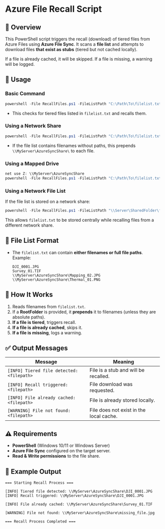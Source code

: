 
# Azure File Recall Script

## 📌 Overview
This PowerShell script triggers the recall (download) of tiered files from Azure Files using **Azure File Sync**. It scans a **file list** and attempts to download files **that exist as stubs** (tiered but not cached locally). 

If a file is already cached, it will be skipped. If a file is missing, a warning will be logged.

## 🚀 Usage

### **Basic Command**
```powershell
powershell -File RecallFiles.ps1 -FileListPath "C:\Path\To\filelist.txt"
```
- This checks for tiered files listed in `filelist.txt` and recalls them.

### **Using a Network Share**
```powershell
powershell -File RecallFiles.ps1 -FileListPath "C:\Path\To\filelist.txt" -RootFolder "\\MyServer\AzureSyncShare"
```
- If the file list contains filenames without paths, this prepends `\\MyServer\AzureSyncShare\` to each file.

### **Using a Mapped Drive**
```powershell
net use Z: \\MyServer\AzureSyncShare
powershell -File RecallFiles.ps1 -FileListPath "C:\Path\To\filelist.txt" -RootFolder "Z:\"
```

### **Using a Network File List**
If the file list is stored on a network share:
```powershell
powershell -File RecallFiles.ps1 -FileListPath "\\Server\SharedFolder\filelist.txt" -RootFolder "\\MyServer\AzureSyncShare"
```
This allows `filelist.txt` to be stored centrally while recalling files from a different network share.

## 📄 File List Format
- The `filelist.txt` can contain **either filenames or full file paths**. Example:
  ```
  DJI_0001.JPG
  Survey_01.TIF
  \\MyServer\AzureSyncShare\Mapping_02.JPG
  \\MyServer\AzureSyncShare\Thermal_01.PNG
  ```

## 🔹 How It Works
1. Reads filenames from `filelist.txt`.
2. If a **RootFolder** is provided, it **prepends** it to filenames (unless they are absolute paths).
3. **If a file is tiered**, triggers recall.
4. **If a file is already cached**, skips it.
5. **If a file is missing**, logs a warning.

## ✅ Output Messages
| Message | Meaning |
|---------|---------|
| `[INFO] Tiered file detected: <filepath>` | File is a stub and will be recalled. |
| `[INFO] Recall triggered: <filepath>` | File download was requested. |
| `[INFO] File already cached: <filepath>` | File is already stored locally. |
| `[WARNING] File not found: <filepath>` | File does not exist in the local cache. |

## ⚠️ Requirements
- **PowerShell** (Windows 10/11 or Windows Server)
- **Azure File Sync** configured on the target server.
- **Read & Write permissions** to the file share.

## 📌 Example Output
```
=== Starting Recall Process ===

[INFO] Tiered file detected: \\MyServer\AzureSyncShare\DJI_0001.JPG
[INFO] Recall triggered: \\MyServer\AzureSyncShare\DJI_0001.JPG

[INFO] File already cached: \\MyServer\AzureSyncShare\Survey_01.TIF

[WARNING] File not found: \\MyServer\AzureSyncShare\missing_file.jpg

=== Recall Process Completed ===
```


